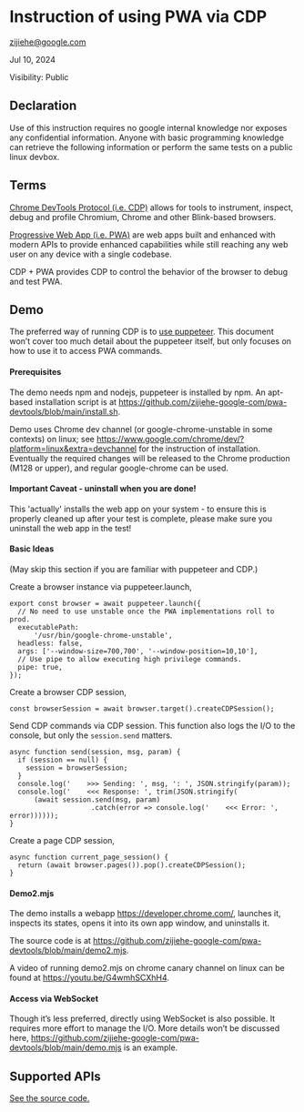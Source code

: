 <!-- Output copied to clipboard! -->

<!-----
NEW: Check the "Suppress top comment" to remove this info from the output.

Conversion time: 1.397 seconds.


Using this Markdown file:

1. Cut and paste this output into your source file.
2. See the notes and action items below regarding this conversion run.
3. Check the rendered output (headings, lists, code blocks, tables) for proper
   formatting and use a linkchecker before you publish this page.

Conversion notes:

* GDC version 1.1.19 r36
* Wed Jul 10 2024 10:46:18 GMT-0700 (Pacific Daylight Time)
* Source doc: https://docs.google.com/open?id=1vi5wbtQ92_S1sfioM5u4Y0VGYGxfUsBI8k_fuQVdNFU
----->



# Instruction of using PWA via CDP

[zijiehe@google.com](mailto:zijiehe@google.com)

Jul 10, 2024

Visibility: Public


## Declaration

Use of this instruction requires no google internal knowledge nor exposes any confidential information. Anyone with basic programming knowledge can retrieve the following information or perform the same tests on a public linux devbox.


## Terms

[Chrome DevTools Protocol (i.e. CDP)](https://chromedevtools.github.io/devtools-protocol/) allows for tools to instrument, inspect, debug and profile Chromium, Chrome and other Blink-based browsers.

[Progressive Web App (i.e. PWA)](https://web.dev/explore/progressive-web-apps) are web apps built and enhanced with modern APIs to provide enhanced capabilities while still reaching any web user on any device with a single codebase.

CDP + PWA provides CDP to control the behavior of the browser to debug and test PWA.


## Demo

The preferred way of running CDP is to [use puppeteer](https://developer.chrome.com/docs/puppeteer). This document won’t cover too much detail about the puppeteer itself, but only focuses on how to use it to access PWA commands.


#### Prerequisites

The demo needs npm and nodejs, puppeteer is installed by npm. An apt-based installation script is at https://github.com/zijiehe-google-com/pwa-devtools/blob/main/install.sh.

Demo uses Chrome dev channel (or google-chrome-unstable in some contexts) on linux; see https://www.google.com/chrome/dev/?platform=linux&extra=devchannel for the instruction of installation. Eventually the required changes will be released to the Chrome production (M128 or upper), and regular google-chrome can be used.


#### Important Caveat - uninstall when you are done!

This 'actually' installs the web app on your system - to ensure this is properly cleaned up after your test is complete, please make sure you uninstall the web app in the test!


#### Basic Ideas

(May skip this section if you are familiar with puppeteer and CDP.)

Create a browser instance via puppeteer.launch,


```
export const browser = await puppeteer.launch({
  // No need to use unstable once the PWA implementations roll to prod.
  executablePath:
      '/usr/bin/google-chrome-unstable',
  headless: false,
  args: ['--window-size=700,700', '--window-position=10,10'],
  // Use pipe to allow executing high privilege commands.
  pipe: true,
});
```


Create a browser CDP session,


```
const browserSession = await browser.target().createCDPSession();
```


Send CDP commands via CDP session. This function also logs the I/O to the console, but only the `session.send` matters.


```
async function send(session, msg, param) {
  if (session == null) {
    session = browserSession;
  }
  console.log('    >>> Sending: ', msg, ': ', JSON.stringify(param));
  console.log('    <<< Response: ', trim(JSON.stringify(
      (await session.send(msg, param)
                    .catch(error => console.log('    <<< Error: ', error))))));
}
```


Create a page CDP session,


```
async function current_page_session() {
  return (await browser.pages()).pop().createCDPSession();
}
```



#### Demo2.mjs

The demo installs a webapp https://developer.chrome.com/, launches it, inspects its states, opens it into its own app window, and uninstalls it.

The source code is at https://github.com/zijiehe-google-com/pwa-devtools/blob/main/demo2.mjs.

A video of running demo2.mjs on chrome canary channel on linux can be found at https://youtu.be/G4wmhSCXhH4.


#### Access via WebSocket

Though it’s less preferred, directly using WebSocket is also possible. It requires more effort to manage the I/O. More details won’t be discussed here, https://github.com/zijiehe-google-com/pwa-devtools/blob/main/demo.mjs is an example.


## Supported APIs

[See the source code.](https://source.chromium.org/search?q=domain%5CsPWA$%20f:browser_protocol.pdl%20-f:devtools-frontend&ssfr=1)

